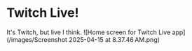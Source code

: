 # Twitch Live!
It's Twitch, but live I think.
![Home screen for Twitch Live app](/images/Screenshot 2025-04-15 at 8.37.46 AM.png)
